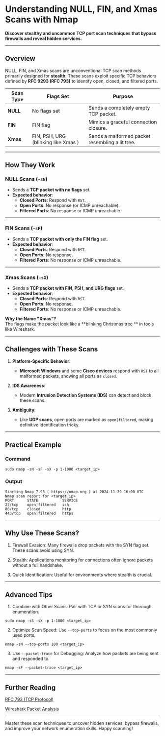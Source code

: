 # **Understanding NULL, FIN, and Xmas Scans with Nmap**  
**Discover stealthy and uncommon TCP port scan techniques that bypass firewalls and reveal hidden services.**

---

##  **Overview**  
NULL, FIN, and Xmas scans are unconventional TCP scan methods primarily designed for **stealth**. These scans exploit specific TCP behaviors defined by **RFC 9293 (RFC 793)** to identify open, closed, and filtered ports.  

| **Scan Type**  | **Flags Set**                          | **Purpose**                                     |
|----------------|----------------------------------------|-------------------------------------------------|
|  **NULL**    | No flags set                           | Sends a completely empty TCP packet.           |
|  **FIN**     | FIN flag                               | Mimics a graceful connection closure.          |
|  **Xmas**    | FIN, PSH, URG (blinking like Xmas ) | Sends a malformed packet resembling a lit tree. |

---

##  **How They Work**

### **NULL Scans (`-sN`)**  
- Sends a **TCP packet with no flags** set.  
- **Expected behavior**:  
  - **Closed Ports**: Respond with `RST`.  
  - **Open Ports**: No response (or ICMP unreachable).  
  - **Filtered Ports**: No response or ICMP unreachable.  

---

### **FIN Scans (`-sF`)**  
- Sends a **TCP packet with only the FIN flag** set.  
- **Expected behavior**:  
  - **Closed Ports**: Respond with `RST`.  
  - **Open Ports**: No response.  
  - **Filtered Ports**: No response or ICMP unreachable.  

---

### **Xmas Scans (`-sX`)**  
- Sends a **TCP packet with FIN, PSH, and URG flags** set.  
- **Expected behavior**:  
  - **Closed Ports**: Respond with `RST`.  
  - **Open Ports**: No response.  
  - **Filtered Ports**: No response or ICMP unreachable.  

**Why the Name "Xmas"?**  
The flags make the packet look like a **blinking Christmas tree ** in tools like Wireshark.  

---

##  **Challenges with These Scans**
1. **Platform-Specific Behavior**:  
   - **Microsoft Windows** and some **Cisco devices** respond with `RST` to all malformed packets, showing all ports as `closed`.  

2. **IDS Awareness**:  
   - Modern **Intrusion Detection Systems (IDS)** can detect and block these scans.  

3. **Ambiguity**:  
   - Like **UDP scans**, open ports are marked as `open|filtered`, making definitive identification tricky.  

---

##  **Practical Example**

### **Command**  
```
sudo nmap -sN -sF -sX -p 1-1000 <target_ip>
```

### **Output**
```
Starting Nmap 7.93 ( https://nmap.org ) at 2024-11-29 16:00 UTC
Nmap scan report for <target_ip>
PORT      STATE           SERVICE
22/tcp    open|filtered   ssh
80/tcp    closed          http
443/tcp   open|filtered   https
```

---

##  Why Use These Scans?

1. Firewall Evasion:
Many firewalls drop packets with the SYN flag set. These scans avoid using SYN.

2. Stealth:
Applications monitoring for connections often ignore packets without a full handshake.

3. Quick Identification:
Useful for environments where stealth is crucial.

---

##  Advanced Tips

1. Combine with Other Scans:
Pair with TCP or SYN scans for thorough enumeration.
```
sudo nmap -sS -sX -p 1-1000 <target_ip>
```

2. Optimize Scan Speed:
Use `--top-ports` to focus on the most commonly used ports.
```
nmap -sN --top-ports 100 <target_ip>
```

3. Use `--packet-trace` for Debugging:
Analyze how packets are being sent and responded to.
```
nmap -sF --packet-trace <target_ip>
```

---

##  Further Reading

[RFC 793 (TCP Protocol)](https://datatracker.ietf.org/doc/html/rfc793#section-1.1)

[Wireshark Packet Analysis](https://www.wireshark.org/docs/wsug_html_chunked/ChapterWork.html)

---

Master these scan techniques to uncover hidden services, bypass firewalls, and improve your network enumeration skills. Happy scanning! 